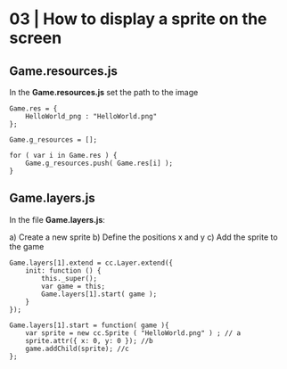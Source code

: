 # 03 | How to display a sprite on the screen


## Game.resources.js
In the **Game.resources.js** set the path to the image

    Game.res = { 
        HelloWorld_png : "HelloWorld.png" 
    };
    
    Game.g_resources = []; 
    
    for ( var i in Game.res ) {
        Game.g_resources.push( Game.res[i] ); 
    }
     

## Game.layers.js
In the file **Game.layers.js**:

a) Create a new sprite 
b) Define the positions x and y
c) Add the sprite to the game

        
    Game.layers[1].extend = cc.Layer.extend({
        init: function () {      
            this._super(); 
            var game = this;
            Game.layers[1].start( game );  
        }
    }); 
        
    Game.layers[1].start = function( game ){ 
        var sprite = new cc.Sprite ( "HelloWorld.png" ) ; // a
        sprite.attr({ x: 0, y: 0 }); //b
        game.addChild(sprite); //c 
    };

        
        

